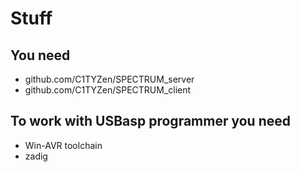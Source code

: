 # Stuff

## You need

* github.com/C1TYZen/SPECTRUM_server
* github.com/C1TYZen/SPECTRUM_client

## To work with USBasp programmer you need

* Win-AVR toolchain
* zadig
